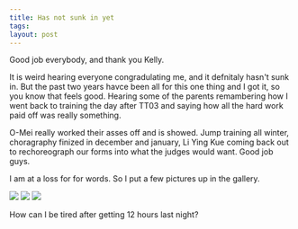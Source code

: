 ```yaml
---
title: Has not sunk in yet
tags: 
layout: post
---
```

Good job everybody, and thank you Kelly.



It is weird hearing everyone congradulating me, and it defnitaly hasn't sunk in.  But the past two years havce been all for this one thing and I got it, so you know that feels good.  Hearing some of the parents remambering how I went back to training the day after TT03 and saying how all the hard work paid off was really something.



O-Mei really worked their asses off and is showed.  Jump training all winter, choragraphy finized in december and january, Li Ying Kue coming back out to rechoreograph our forms into what the judges would want.  Good job guys.



I am at a loss for for words.  So I put a few pictures up in the gallery.



<img src="http://fuzzymonk.com/photos/destruction_at_truxion/image/595/IMG_0865.jpg"> 



<img src="http://fuzzymonk.com/photos/destruction_at_truxion/image/595/IMG_0904.jpg"> 



<img src="http://fuzzymonk.com/photos/destruction_at_truxion/image/595/IMG_0901.jpg">



How can I be tired after getting 12 hours last night?
